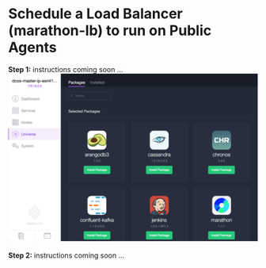 # Schedule a Load Balancer (marathon-lb) to run on Public Agents

<b>Step 1:</b> instructions coming soon ...
<img src="../images/05-marathon-lb-setup/marathon-lb-01.png"/>
<br><br><b>Step 2:</b> instructions coming soon ...
